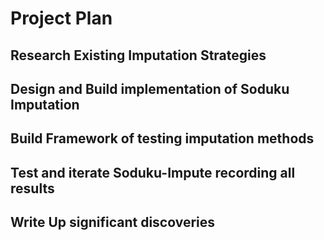 # Project Plan


## Research Existing Imputation Strategies


## Design and Build implementation of Soduku Imputation


## Build Framework of testing imputation methods


## Test and iterate Soduku-Impute recording all results


## Write Up significant discoveries